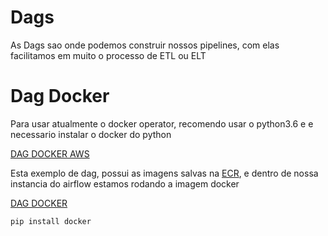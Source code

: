 # Dags

As Dags sao onde podemos construir nossos pipelines, com elas facilitamos em muito o processo de
ETL ou ELT

# Dag Docker

Para usar atualmente o docker operator, recomendo usar o python3.6 e e necessario instalar
o docker do python

[DAG DOCKER AWS](dag_docker_AWS.py)

Esta exemplo de dag, possui as imagens salvas na [ECR](https://aws.amazon.com/pt/ecr/), e dentro de nossa instancia do airflow estamos rodando a imagem docker

[DAG DOCKER](dag_docker_local.py)


````python
pip install docker
````
